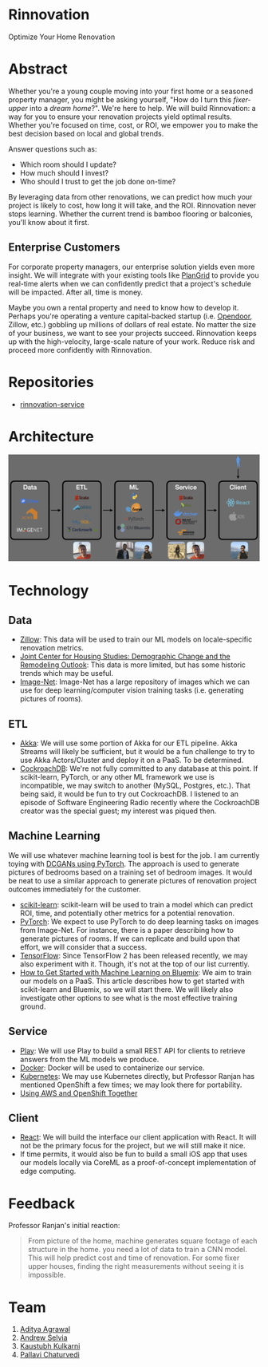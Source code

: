 # Rinnovation

Optimize Your Home Renovation

# Abstract

Whether you're a young couple moving into your first home or a seasoned property manager, you might be asking yourself, "How do I turn this *fixer-upper* into a *dream home*?". We're here to help. We will build Rinnovation: a way for you to ensure your renovation projects yield optimal results. Whether you're focused on time, cost, or ROI, we empower you to make the best decision based on local and global trends.
 
Answer questions such as:
* Which room should I update?
* How much should I invest?
* Who should I trust to get the job done on-time?

By leveraging data from other renovations, we can predict how much your project is likely to cost, how long it will take, and the ROI. Rinnovation never stops learning. Whether the current trend is bamboo flooring or balconies, you'll know about it first.

## Enterprise Customers

For corporate property managers, our enterprise solution yields even more insight. We will integrate with your existing tools like [PlanGrid](https://www.plangrid.com) to provide you real-time alerts when we can confidently predict that a project's schedule will be impacted. After all, time is money.

Maybe you own a rental property and need to know how to develop it. Perhaps you're operating a venture capital-backed startup (i.e. [Opendoor](https://www.curbed.com/2019/3/21/18252048/real-estate-house-flipping-zillow-ibuyer-opendoor), Zillow, etc.) gobbling up millions of dollars of real estate. No matter the size of your business, we want to see your projects succeed. Rinnovation keeps up with the high-velocity, large-scale nature of your work. Reduce risk and proceed more confidently with Rinnovation.

# Repositories

* [rinnovation-service](https://github.com/AndrewSelvia/rinnovation-service)

# Architecture

![Architecture](Architecture.png)

# Technology

## Data

* [Zillow](https://www.zillow.com/research/data): This data will be used to train our ML models on locale-specific renovation metrics.
* [Joint Center for Housing Studies: Demographic Change and the Remodeling Outlook](https://www.jchs.harvard.edu/research-areas/reports/demographic-change-and-remodeling-outlook): This data is more limited, but has some historic trends which may be useful.
* [Image-Net](http://image-net.org/about-overview): Image-Net has a large repository of images which we can use for deep learning/computer vision training tasks (i.e. generating pictures of rooms).

## ETL

* [Akka](https://akka.io): We will use some portion of Akka for our ETL pipeline. Akka Streams will likely be sufficient, but it would be a fun challenge to try to use Akka Actors/Cluster and deploy it on a PaaS. To be determined.
* [CockroachDB](https://www.cockroachlabs.com): We're not fully committed to any database at this point. If scikit-learn, PyTorch, or any other ML framework we use is incompatible, we may switch to another (MySQL, Postgres, etc.). That being said, it would be fun to try out CockroachDB. I listened to an episode of Software Engineering Radio recently where the CockroachDB creator was the special guest; my interest was piqued then.

## Machine Learning

We will use whatever machine learning tool is best for the job. I am currently toying with [DCGANs using PyTorch](https://github.com/pytorch/examples/tree/master/dcgan). The approach is used to generate pictures of bedrooms based on a training set of bedroom images. It would be neat to use a similar approach to generate pictures of renovation project outcomes immediately for the customer.

* [scikit-learn](https://github.com/scikit-learn/scikit-learn): scikit-learn will be used to train a model which can predict ROI, time, and potentially other metrics for a potential renovation.
* [PyTorch](https://www.github.com/pytorch/pytorch): We expect to use PyTorch to do deep learning tasks on images from Image-Net. For instance, there is a paper describing how to generate pictures of rooms. If we can replicate and build upon that effort, we will consider that a success.
* [TensorFlow](https://www.github.com/tensorflow/tensorflow): Since TensorFlow 2 has been released recently, we may also experiment with it. Though, it's not at the top of our list currently.
* [How to Get Started with Machine Learning on Bluemix](https://dzone.com/articles/how-to-get-started-with-machine-learning-on-bluemi-1): We aim to train our models on a PaaS. This article describes how to get started with scikit-learn and Bluemix, so we will start there. We will likely also investigate other options to see what is the most effective training ground.

## Service

* [Play](https://www.playframework.com): We will use Play to build a small REST API for clients to retrieve answers from the ML models we produce.
* [Docker](https://github.com/docker): Docker will be used to containerize our service.
* [Kubernetes](https://github.com/kubernetes/kubernetes): We may use Kubernetes directly, but Professor Ranjan has mentioned OpenShift a few times; we may look there for portability.
* [Using AWS and OpenShift Together](https://blog.openshift.com/using-aws-openshift-together)

## Client

* [React](https://www.github.com/facebook/react): We will build the interface our client application with React. It will not be the primary focus for the project, but we will still make it nice.
* If time permits, it would also be fun to build a small iOS app that uses our models locally via CoreML as a proof-of-concept implementation of edge computing.

# Feedback

Professor Ranjan's initial reaction:
> From picture of the home, machine generates square footage of each structure in the home. you need a lot of data to train a CNN model. This will help predict cost and time of renovation. For some fixer upper houses, finding the right measurements without seeing it is impossible.

# Team

1. [Aditya Agrawal](https://github.com/agrawaladit)
2. [Andrew Selvia](https://github.com/AndrewSelvia)
3. [Kaustubh Kulkarni](https://github.com/kaustubhkulkarni1509)
4. [Pallavi Chaturvedi](https://github.com/pallavichaturvedi)